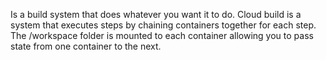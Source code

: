 Is a build system that does whatever you want it to do. Cloud build is a system that executes steps by chaining containers together for each step. The /workspace folder is mounted to each container allowing you to pass state from one container to the next.  